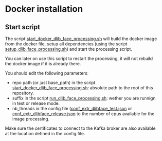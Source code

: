 # Docker installation

## Start script

The script [start_docker_dlib_face_processing.sh](start_docker_dlib_face_processing.sh) will build the docker image from the docker file, 
setup all dependencies (using the script [setup_dlib_face_processing.sh](setup_dlib_face_processing.sh)) and start the processing script.  

You can later on use this script to restart the processing, it will not rebuild the docker image if it is already there.

You should edit the following parameters:

- repo path (or just base_path) in the script [start_docker_dlib_face_processing.sh](start_docker_dlib_face_processing.sh): absolute path to the root of this repository. 
- suffix in the script [run_dlib_face_processing.sh](run_dlib_face_processing.sh): wether you are runnign in test or release mode.
- nb_threads in the config file ([conf_extr_dlibface_test.json](../../conf/conf_extr_dlibface_test.json) or [conf_extr_dlibface_release.json](../../conf/conf_extr_dlibface_release.json) to the number of cpus available for the image processing. 

Make sure the certificates to connect to the Kafka broker are also available at the location defined in the config file.
